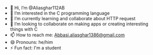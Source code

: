 - 👋 Hi, I’m @Aliasghar112AB
- 👀 I’m interested in the C programming language
- 🌱 I’m currently learning and collaborate about HTTP request
- 💞️ I’m looking to collaborate on making apps or creating interesting things with C
- 📫 How to reach me: Abbasi.aliasghar1386@gmail.com
- 😄 Pronouns: he/him
- ⚡ Fun fact: I'm a student

<!---
Aliasghar112AB/Aliasghar112AB is a ✨ special ✨ repository because its `README.md` (this file) appears on your GitHub profile.
You can click the Preview link to take a look at your changes.
--->
